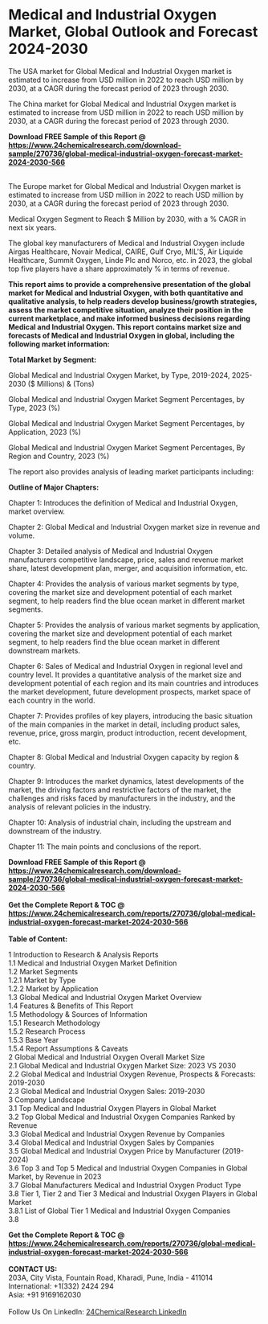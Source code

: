 <h1>Medical and Industrial Oxygen Market, Global Outlook and Forecast 2024-2030</h1><p>The USA market for Global Medical and Industrial Oxygen market is estimated to increase from USD million in 2022 to reach USD million by 2030, at a CAGR during the forecast period of 2023 through 2030.</p><p>
</p><p>The China market for Global Medical and Industrial Oxygen market is estimated to increase from USD million in 2022 to reach USD million by 2030, at a CAGR during the forecast period of 2023 through 2030.</p><div><b>Download FREE Sample of this Report @ 
            <a href="https://www.24chemicalresearch.com/download-sample/270736/global-medical-industrial-oxygen-forecast-market-2024-2030-566">
            https://www.24chemicalresearch.com/download-sample/270736/global-medical-industrial-oxygen-forecast-market-2024-2030-566</a></b></div><br><p>
</p><p>The Europe market for Global Medical and Industrial Oxygen market is estimated to increase from USD million in 2022 to reach USD million by 2030, at a CAGR during the forecast period of 2023 through 2030.</p><p>
Medical Oxygen Segment to Reach $ Million by 2030, with a % CAGR in next six years.</p><p>
The global key manufacturers of Medical and Industrial Oxygen include Airgas Healthcare, Novair Medical, CAIRE, Gulf Cryo, MIL'S, Air Liquide Healthcare, Summit Oxygen, Linde Plc and Norco, etc. in 2023, the global top five players have a share approximately % in terms of revenue.</p><p>
<strong>This report aims to provide a comprehensive presentation of the global market for Medical and Industrial Oxygen, with both quantitative and qualitative analysis, to help readers develop business/growth strategies, assess the market competitive situation, analyze their position in the current marketplace, and make informed business decisions regarding Medical and Industrial Oxygen. This report contains market size and forecasts of Medical and Industrial Oxygen in global, including the following market information:</strong></p><p>
</p><p>
<strong>Total Market by Segment:</strong></p><p>
Global Medical and Industrial Oxygen Market, by Type, 2019-2024, 2025-2030 ($ Millions) &amp; (Tons)</p><p>
Global Medical and Industrial Oxygen Market Segment Percentages, by Type, 2023 (%)</p><p>
</p><p>
Global Medical and Industrial Oxygen Market Segment Percentages, by Application, 2023 (%)</p><p>
</p><p>
Global Medical and Industrial Oxygen Market Segment Percentages, By Region and Country, 2023 (%)</p><p>
</p><p>
The report also provides analysis of leading market participants including:</p><p>
</p><p>
</p><p>
</p><p><strong>Outline of Major Chapters:</strong></p><p>
</p><p>Chapter 1: Introduces the definition of Medical and Industrial Oxygen, market overview.</p><p>
Chapter 2: Global Medical and Industrial Oxygen market size in revenue and volume.</p><p>
Chapter 3: Detailed analysis of Medical and Industrial Oxygen manufacturers competitive landscape, price, sales and revenue market share, latest development plan, merger, and acquisition information, etc.</p><p>
Chapter 4: Provides the analysis of various market segments by type, covering the market size and development potential of each market segment, to help readers find the blue ocean market in different market segments.</p><p>
Chapter 5: Provides the analysis of various market segments by application, covering the market size and development potential of each market segment, to help readers find the blue ocean market in different downstream markets.</p><p>
Chapter 6: Sales of Medical and Industrial Oxygen in regional level and country level. It provides a quantitative analysis of the market size and development potential of each region and its main countries and introduces the market development, future development prospects, market space of each country in the world.</p><p>
Chapter 7: Provides profiles of key players, introducing the basic situation of the main companies in the market in detail, including product sales, revenue, price, gross margin, product introduction, recent development, etc.</p><p>
Chapter 8: Global Medical and Industrial Oxygen capacity by region &amp; country.</p><p>
Chapter 9: Introduces the market dynamics, latest developments of the market, the driving factors and restrictive factors of the market, the challenges and risks faced by manufacturers in the industry, and the analysis of relevant policies in the industry.</p><p>
Chapter 10: Analysis of industrial chain, including the upstream and downstream of the industry.</p><p>
Chapter 11: The main points and conclusions of the report.</p><div><b>Download FREE Sample of this Report @ 
            <a href="https://www.24chemicalresearch.com/download-sample/270736/global-medical-industrial-oxygen-forecast-market-2024-2030-566">
            https://www.24chemicalresearch.com/download-sample/270736/global-medical-industrial-oxygen-forecast-market-2024-2030-566</a></b></div><br><div><b>Get the Complete Report & TOC @ 
            <a href="https://www.24chemicalresearch.com/reports/270736/global-medical-industrial-oxygen-forecast-market-2024-2030-566">
            https://www.24chemicalresearch.com/reports/270736/global-medical-industrial-oxygen-forecast-market-2024-2030-566</a></b></div><br>
            <b>Table of Content:</b><p>1 Introduction to Research & Analysis Reports<br />
    1.1 Medical and Industrial Oxygen Market Definition<br />
    1.2 Market Segments<br />
        1.2.1 Market by Type<br />
        1.2.2 Market by Application<br />
    1.3 Global Medical and Industrial Oxygen Market Overview<br />
    1.4 Features & Benefits of This Report<br />
    1.5 Methodology & Sources of Information<br />
        1.5.1 Research Methodology<br />
        1.5.2 Research Process<br />
        1.5.3 Base Year<br />
        1.5.4 Report Assumptions & Caveats<br />
2 Global Medical and Industrial Oxygen Overall Market Size<br />
    2.1 Global Medical and Industrial Oxygen Market Size: 2023 VS 2030<br />
    2.2 Global Medical and Industrial Oxygen Revenue, Prospects & Forecasts: 2019-2030<br />
    2.3 Global Medical and Industrial Oxygen Sales: 2019-2030<br />
3 Company Landscape<br />
    3.1 Top Medical and Industrial Oxygen Players in Global Market<br />
    3.2 Top Global Medical and Industrial Oxygen Companies Ranked by Revenue<br />
    3.3 Global Medical and Industrial Oxygen Revenue by Companies<br />
    3.4 Global Medical and Industrial Oxygen Sales by Companies<br />
    3.5 Global Medical and Industrial Oxygen Price by Manufacturer (2019-2024)<br />
    3.6 Top 3 and Top 5 Medical and Industrial Oxygen Companies in Global Market, by Revenue in 2023<br />
    3.7 Global Manufacturers Medical and Industrial Oxygen Product Type<br />
    3.8 Tier 1, Tier 2 and Tier 3 Medical and Industrial Oxygen Players in Global Market<br />
        3.8.1 List of Global Tier 1 Medical and Industrial Oxygen Companies<br />
        3.8</p><div><b>Get the Complete Report & TOC @ 
            <a href="https://www.24chemicalresearch.com/reports/270736/global-medical-industrial-oxygen-forecast-market-2024-2030-566">
            https://www.24chemicalresearch.com/reports/270736/global-medical-industrial-oxygen-forecast-market-2024-2030-566</a></b></div><br><b>CONTACT US:</b><br>
            203A, City Vista, Fountain Road, Kharadi, Pune, India - 411014<br>
            International: +1(332) 2424 294<br>
            Asia: +91 9169162030 <br><br>
            Follow Us On LinkedIn: <a href="https://www.linkedin.com/company/24chemicalresearch/">24ChemicalResearch LinkedIn</a>